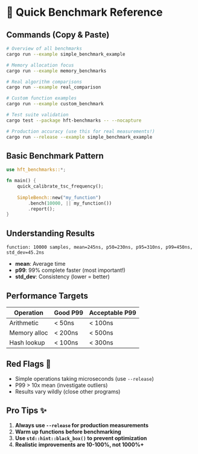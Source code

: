 # 🚀 Quick Benchmark Reference

## Commands (Copy & Paste)

```bash
# Overview of all benchmarks
cargo run --example simple_benchmark_example

# Memory allocation focus
cargo run --example memory_benchmarks

# Real algorithm comparisons
cargo run --example real_comparison

# Custom function examples
cargo run --example custom_benchmark

# Test suite validation
cargo test --package hft-benchmarks -- --nocapture

# Production accuracy (use this for real measurements!)
cargo run --release --example simple_benchmark_example
```

## Basic Benchmark Pattern

```rust
use hft_benchmarks::*;

fn main() {
    quick_calibrate_tsc_frequency();
    
    SimpleBench::new("my_function")
        .bench(10000, || my_function())
        .report();
}
```

## Understanding Results

```
function: 10000 samples, mean=245ns, p50=230ns, p95=310ns, p99=450ns, std_dev=45.2ns
```

- **mean**: Average time
- **p99**: 99% complete faster (most important!)
- **std_dev**: Consistency (lower = better)

## Performance Targets

| Operation | Good P99 | Acceptable P99 |
|-----------|----------|----------------|
| Arithmetic | < 50ns | < 100ns |
| Memory alloc | < 200ns | < 500ns |
| Hash lookup | < 100ns | < 300ns |

## Red Flags 🚨

- Simple operations taking microseconds (use `--release`)
- P99 > 10x mean (investigate outliers)
- Results vary wildly (close other programs)

## Pro Tips ✨

1. **Always use `--release` for production measurements**
2. **Warm up functions before benchmarking**
3. **Use `std::hint::black_box()` to prevent optimization**
4. **Realistic improvements are 10-100%, not 1000%+**